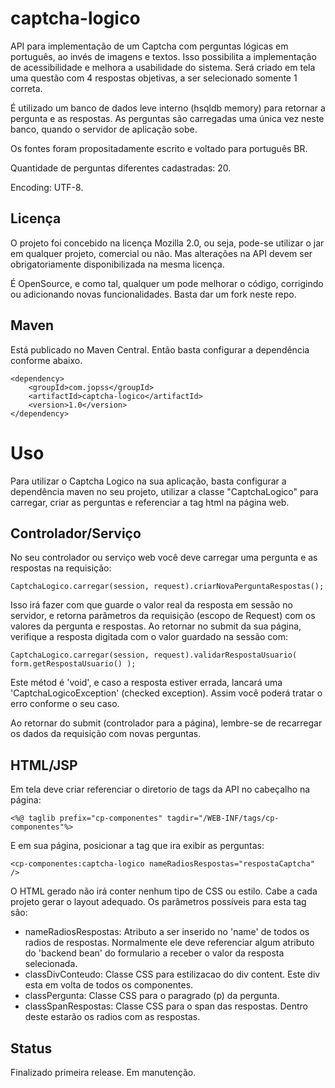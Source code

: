 captcha-logico
==============

API para implementação de um Captcha com perguntas lógicas em português, ao invés de imagens e textos. Isso possibilita a implementação de acessibilidade e melhora a usabilidade do sistema. Será criado em tela uma questão com 4 respostas objetivas, a ser selecionado somente 1 correta.

É utilizado um banco de dados leve interno (hsqldb memory) para retornar a pergunta e as respostas. As perguntas são carregadas uma única vez neste banco, quando o servidor de aplicação sobe.

Os fontes foram propositadamente escrito e voltado para português BR.

Quantidade de perguntas diferentes cadastradas: 20.

Encoding: UTF-8.

Licença
-------

O projeto foi concebido na licença Mozilla 2.0, ou seja, pode-se utilizar o jar em qualquer projeto, comercial ou não. Mas alterações na API devem ser obrigatoriamente disponibilizada na mesma licença.

É OpenSource, e como tal, qualquer um pode melhorar o código, corrigindo ou adicionando novas funcionalidades. Basta dar um fork neste repo.

Maven
-----

Está publicado no Maven Central. Então basta configurar a dependência conforme abaixo.

	<dependency>
		<groupId>com.jopss</groupId>
		<artifactId>captcha-logico</artifactId>
		<version>1.0</version>
	</dependency>
	
Uso
===

Para utilizar o Captcha Logico na sua aplicação, basta configurar a dependência maven no seu projeto, utilizar a classe "CaptchaLogico" para carregar, criar as perguntas e referenciar a tag html na página web.

Controlador/Serviço
-------------------

No seu controlador ou serviço web você deve carregar uma pergunta e as respostas na requisição:

	CaptchaLogico.carregar(session, request).criarNovaPerguntaRespostas();

Isso irá fazer com que guarde o valor real da resposta em sessão no servidor, e retorna parâmetros da requisição (escopo de Request) com os valores da pergunta e respostas. Ao retornar no submit da sua página, verifique a resposta digitada com o valor guardado na sessão com:

	CaptchaLogico.carregar(session, request).validarRespostaUsuario( form.getRespostaUsuario() );
	
Este métod é 'void', e caso a resposta estiver errada, lancará uma 'CaptchaLogicoException' (checked exception). Assim você poderá tratar o erro conforme o seu caso.
 
Ao retornar do submit (controlador para a página), lembre-se de recarregar os dados da requisição com novas perguntas.
	
HTML/JSP
--------

Em tela deve criar referenciar o diretorio de tags da API no cabeçalho na página:

	<%@ taglib prefix="cp-componentes" tagdir="/WEB-INF/tags/cp-componentes"%>
	
E em sua página, posicionar a tag que ira exibir as perguntas:

	<cp-componentes:captcha-logico nameRadiosRespostas="respostaCaptcha" />

O HTML gerado não irá conter nenhum tipo de CSS ou estilo. Cabe a cada projeto gerar o layout adequado.
Os parâmetros possíveis para esta tag são:
	
* nameRadiosRespostas: Atributo a ser inserido no 'name' de todos os radios de respostas. Normalmente ele deve referenciar algum atributo do 'backend bean' do formulario a receber o valor da resposta selecionada.
* classDivConteudo: Classe CSS para estilizacao do div content. Este div esta em volta de todos os componentes.
* classPergunta: Classe CSS para o paragrado (p) da pergunta. 
* classSpanRespostas: Classe CSS para o span das respostas. Dentro deste estarão os radios com as respostas.

Status
------

Finalizado primeira release. Em manutenção.
